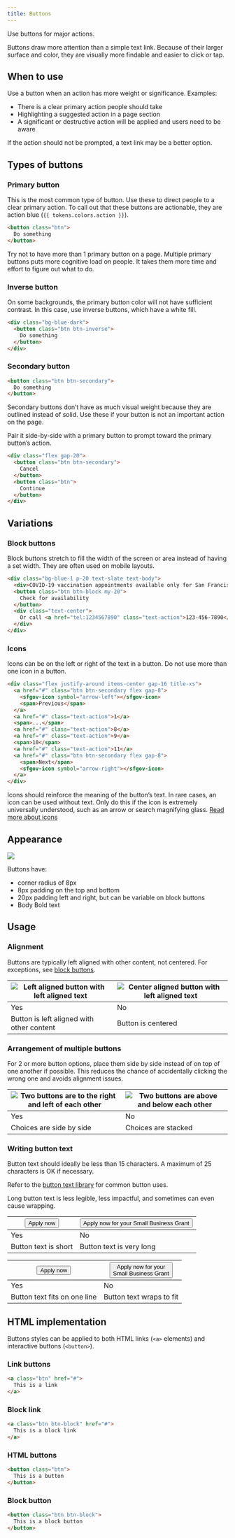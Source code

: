 ```yaml
---
title: Buttons
---
```

Use buttons for major actions.

Buttons draw more attention than a simple text link. Because of their larger surface and color, they are visually more findable and easier to click or tap.

## When to use
Use a button when an action has more weight or significance. Examples:
* There is a clear primary action people should take
* Highlighting a suggested action in a page section
* A significant or destructive action will be applied and users need to be aware

If the action should not be prompted, a text link may be a better option.


## Types of buttons


### Primary button

This is the most common type of button. Use these to direct people to a clear primary action. To call out that these buttons are actionable, they are action blue (`{{ tokens.colors.action }}`).

```html
<button class="btn">
  Do something
</button>
```

Try not to have more than 1 primary button on a page. Multiple primary buttons puts more cognitive load on people. It takes them more time and effort to figure out what to do.

### Inverse button

On some backgrounds, the primary button color will not have sufficient contrast. In this case, use inverse buttons, which have a white fill.

```html wrapper_class="bg-blue-dark p-20"
<div class="bg-blue-dark">
  <button class="btn btn-inverse">
    Do something
  </button>
</div>
```

### Secondary button

```html
<button class="btn btn-secondary">
  Do something
</button>
```

Secondary buttons don’t have as much visual weight because they are outlined instead of solid. Use these if your button is not an important action on the page. 

Pair it side-by-side with a primary button to prompt toward the primary button’s action.

```html id="buttons-side-by-side"
<div class="flex gap-20">
  <button class="btn btn-secondary">
    Cancel
  </button>
  <button class="btn">
    Continue
  </button>
</div>
```


## Variations


### Block buttons

Block buttons stretch to fill the width of the screen or area instead of having a set width. They are often used on mobile layouts.

```html
<div class="bg-blue-1 p-20 text-slate text-body">
  <div>COVID-19 vaccination appointments available only for San Francisco Health Network patients.</div>
  <button class="btn btn-block my-20">
    Check for availability
  </button>
  <div class="text-center">
    Or call <a href="tel:1234567890" class="text-action">123-456-7890</a>
  </div>
</div>
```

### Icons

Icons can be on the left or right of the text in a button. Do not use more than one icon in a button.

```html
<div class="flex justify-around items-center gap-16 title-xs">
  <a href="#" class="btn btn-secondary flex gap-8">
    <sfgov-icon symbol="arrow-left"></sfgov-icon>
    <span>Previous</span>
  </a>
  <a href="#" class="text-action">1</a>
  <span>...</span>
  <a href="#" class="text-action">8</a>
  <a href="#" class="text-action">9</a>
  <span>10</span>
  <a href="#" class="text-action">11</a>
  <a href="#" class="btn btn-secondary flex gap-8">
    <span>Next</span>
    <sfgov-icon symbol="arrow-right"></sfgov-icon>
  </a>
</div>
```

Icons should reinforce the meaning of the button’s text. In rare cases, an icon can be used without text. Only do this if the icon is extremely universally understood, such as an arrow or search magnifying glass. [Read more about icons](/foundations/icons/)


## Appearance

<img src="/static/images/button-specs.png" class="w-full">

Buttons have:
* corner radius of 8px
* 8px padding on the top and bottom
* 20px padding left and right, but can be variable on block buttons
* Body Bold text


## Usage

### Alignment

Buttons are typically left aligned with other content, not centered. For exceptions, see <a href="#block-buttons">block buttons</a>.

| <img class="w-1/1" alt="Left aligned button with left aligned text" src="/static/images/alignment-correct.png"> | <img class="w-1/1" alt="Center aligned button with left aligned text" src="/static/images/alignment-incorrect.png"> |
| ----------- | ----------- |
| Yes      | No       |
| Button is left aligned with other content | Button is centered |

### Arrangement of multiple buttons
For 2 or more button options, place them side by side instead of on top of one another if possible. This reduces the chance of accidentally clicking the wrong one and avoids alignment issues.

| <img class="w-1/1" alt="Two buttons are to the right and left of each other" src="/static/images/side-by-side-example.png"> | <img class="w-1/1" alt="Two buttons are above and below each other" src="/static/images/side-by-side-incorrect.png"> |
| ----------- | ----------- |
| Yes      | No       |
| Choices are side by side| Choices are stacked |


### Writing button text

Button text should ideally be less than 15 characters. A maximum of 25 characters is OK if necessary. 

Refer to the [button text library](https://sfgovdt.jira.com/wiki/spaces/SFGOV/pages/3221651460/Button+text+library) for common button uses. 

Long button text is less legible, less impactful, and sometimes can even cause wrapping.

| <button class="btn">Apply now</button> | <button class="btn">Apply now for your Small Business Grant</button> |
| ----------- | ----------- |
| Yes      | No       |
| Button text is short | Button text is very long |

| <button class="btn">Apply now</button> | <button class="btn">Apply now for your<br>Small Business Grant</button> |
| ----------- | ----------- |
| Yes      | No       |
| Button text fits on one line | Button text wraps to fit |

## HTML implementation

Buttons styles can be applied to both HTML links (`<a>` elements) and interactive buttons (`<button>`).

### Link buttons
```html
<a class="btn" href="#">
  This is a link
</a>
```
### Block link
```html
<a class="btn btn-block" href="#">
  This is a block link
</a>
```

### HTML buttons
```html
<button class="btn">
  This is a button
</button>
```
### Block button
```html
<button class="btn btn-block">
  This is a block button
</button>
```
